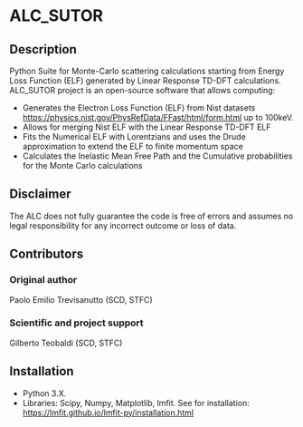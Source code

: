 # ALC_SUTOR

## Description
Python Suite for Monte-Carlo scattering calculations starting from Energy Loss Function (ELF) generated by Linear Response TD-DFT calculations.
ALC_SUTOR project is an open-source software that allows computing:
* Generates the Electron Loss Function (ELF) from Nist datasets https://physics.nist.gov/PhysRefData/FFast/html/form.html up to 100keV.
* Allows for merging Nist ELF with the Linear Response TD-DFT ELF
* Fits the Numerical ELF with Lorentzians and uses the Drude approximation to extend the ELF to finite momentum space
* Calculates the Inelastic Mean Free Path and the Cumulative probabilities for the Monte Carlo calculations

## Disclaimer
The ALC does not fully guarantee the code is free of errors and assumes no legal responsibility for any incorrect outcome or loss of data.

## Contributors
 ### Original author
   Paolo Emilio Trevisanutto (SCD, STFC)

 ### Scientific and project support
   Gilberto Teobaldi (SCD, STFC)

 ## Installation
* Python 3.X.
* Libraries: Scipy, Numpy, Matplotlib, lmfit.
  See for installation: https://lmfit.github.io/lmfit-py/installation.html



